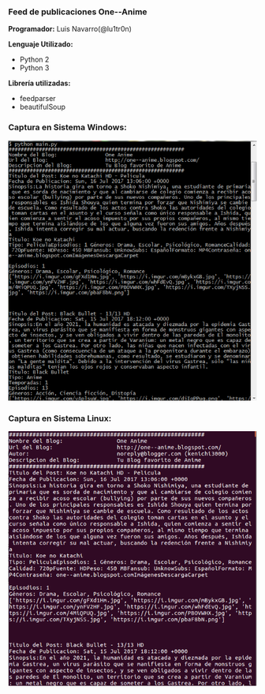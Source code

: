 ### Feed de publicaciones One--Anime
**Programador:** Luis Navarro(@lu1tr0n)

**Lenguaje Utilizado:**

 - Python 2
 - Python 3

**Librería utilizadas:**

 - feedparser
 - beautifulSoup

### Captura en Sistema Windows:
![enter image description here](https://github.com/lu1tr0n/feed-oneAnime/blob/master/captura-win.PNG?raw=true)

### Captura en Sistema Linux: 
![enter image description here](https://github.com/lu1tr0n/feed-oneAnime/blob/master/captura-linux.png?raw=true)

